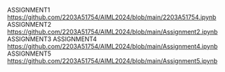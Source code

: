 ASSIGNMENT1 https://github.com/2203A51754/AIML2024/blob/main/2203A51754.ipynb
ASSIGNMENT2 https://github.com/2203A51754/AIML2024/blob/main/Assignment2.ipynb
ASSIGNMENT3 
ASSIGNMENT4 https://github.com/2203A51754/AIML2024/blob/main/Assignment4.ipynb
ASSIGNMENT5 https://github.com/2203A51754/AIML2024/blob/main/Assignment5.ipynb
